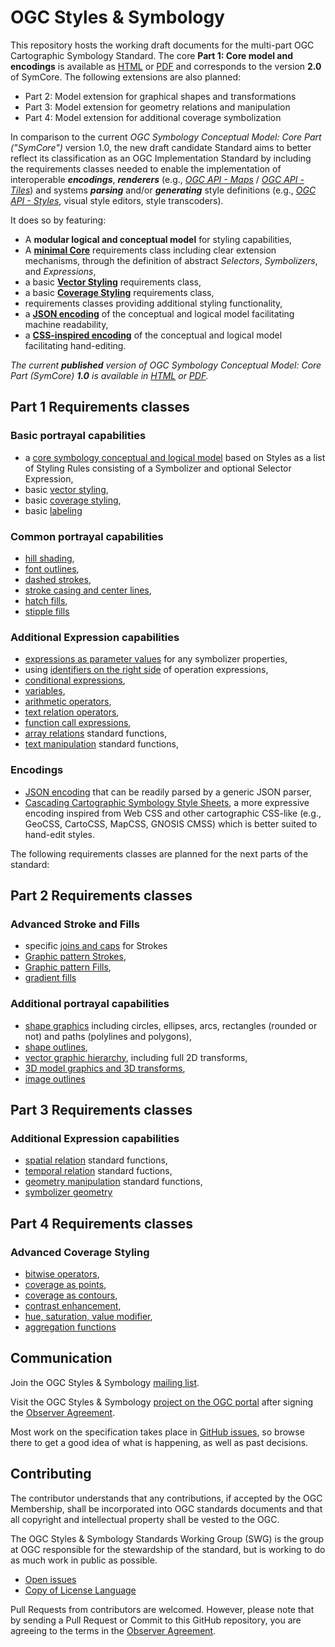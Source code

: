 # OGC Styles & Symbology

This repository hosts the working draft documents for the multi-part OGC Cartographic Symbology Standard. The core **Part 1: Core model and encodings** is available as [HTML](https://docs.ogc.org/DRAFTS/18-067r4.html) or [PDF](https://docs.ogc.org/DRAFTS/18-067r4.pdf) and corresponds to the version **2.0** of SymCore.
The following extensions are also planned:

- Part 2: Model extension for graphical shapes and transformations
- Part 3: Model extension for geometry relations and manipulation
- Part 4: Model extension for additional coverage symbolization

In comparison to the current _OGC Symbology Conceptual Model: Core Part ("SymCore")_ version 1.0, the new draft candidate Standard aims to better reflect its classification as an OGC Implementation Standard by including the requirements classes needed to enable the implementation of interoperable ***encodings***, ***renderers*** (e.g., [_OGC API - Maps_](https://github.com/opengeospatial/ogcapi-maps/) / [_OGC API - Tiles_](https://github.com/opengeospatial/ogcapi-tiles)) and systems ***parsing*** and/or ***generating*** style definitions (e.g., [_OGC API - Styles_](https://github.com/opengeospatial/ogcapi-styles/), visual style editors, style transcoders).

It does so by featuring:
- A **modular logical and conceptual model** for styling capabilities,
- A [**minimal Core**](https://docs.ogc.org/DRAFTS/18-067r4.html#toc20) requirements class including clear extension mechanisms, through the definition of abstract _Selectors_, _Symbolizers_, and _Expressions_,
- a basic [**Vector Styling**](https://docs.ogc.org/DRAFTS/18-067r4.html#toc23) requirements class,
- a basic [**Coverage Styling**](https://docs.ogc.org/DRAFTS/18-067r4.html#toc26) requirements class,
- requirements classes providing additional styling functionality,
- a [**JSON encoding**](https://docs.ogc.org/DRAFTS/18-067r4.html) of the conceptual and logical model facilitating machine readability,
- a [**CSS-inspired encoding**](https://docs.ogc.org/DRAFTS/18-067r4.html) of the conceptual and logical model facilitating hand-editing.

_The current **published** version of OGC Symbology Conceptual Model: Core Part (SymCore) **1.0** is available in [HTML](https://docs.ogc.org/is/18-067r3/18-067r3.html) or [PDF](https://docs.ogc.org/is/18-067r3/18-067r3.pdf)._

## Part 1 Requirements classes

### Basic portrayal capabilities
- a [core symbology conceptual and logical model](https://docs.ogc.org/DRAFTS/18-067r4.html#toc20) based on Styles as a list of Styling Rules consisting of a Symbolizer and optional Selector Expression,
- basic [vector styling](https://docs.ogc.org/DRAFTS/18-067r4.html#toc23),
- basic [coverage styling](https://docs.ogc.org/DRAFTS/18-067r4.html#toc26),
- basic [labeling](https://docs.ogc.org/DRAFTS/18-067r4.html)

### Common portrayal capabilities

- [hill shading](https://docs.ogc.org/DRAFTS/18-067r4.html),
- [font outlines](https://docs.ogc.org/DRAFTS/18-067r4.html),
- [dashed strokes](https://docs.ogc.org/DRAFTS/18-067r4.html),
- [stroke casing and center lines](https://docs.ogc.org/DRAFTS/18-067r4.html),
- [hatch fills](https://docs.ogc.org/DRAFTS/18-067r4.html),
- [stipple fills](https://docs.ogc.org/DRAFTS/18-067r4.html)

### Additional Expression capabilities

- [expressions as parameter values](https://docs.ogc.org/DRAFTS/18-067r4.html) for any symbolizer properties,
- using [identifiers on the right side](https://docs.ogc.org/DRAFTS/18-067r4.html) of operation expressions,
- [conditional expressions](https://docs.ogc.org/DRAFTS/18-067r4.html),
- [variables](https://docs.ogc.org/DRAFTS/18-067r4.html),
- [arithmetic operators](https://docs.ogc.org/DRAFTS/18-067r4.html),
- [text relation operators](https://docs.ogc.org/DRAFTS/18-067r4.html),
- [function call expressions](https://docs.ogc.org/DRAFTS/18-067r4.html),
- [array relations](https://docs.ogc.org/DRAFTS/18-067r4.html) standard functions,
- [text manipulation](https://docs.ogc.org/DRAFTS/18-067r4.html) standard functions,

### Encodings

- [JSON encoding](https://docs.ogc.org/DRAFTS/18-067r4.html) that can be readily parsed by a generic JSON parser,
- [Cascading Cartographic Symbology Style Sheets](https://docs.ogc.org/DRAFTS/18-067r4.html), a more expressive encoding inspired from Web CSS and other cartographic CSS-like (e.g., GeoCSS, CartoCSS, MapCSS, GNOSIS CMSS) which is better suited to hand-edit styles.

The following requirements classes are planned for the next parts of the standard:

## Part 2 Requirements classes

### Advanced Stroke and Fills

- specific [joins and caps](https://docs.ogc.org/DRAFTS/18-067r4.html) for Strokes
- [Graphic pattern Strokes](https://docs.ogc.org/DRAFTS/18-067r4.html),
- [Graphic pattern Fills](https://docs.ogc.org/DRAFTS/18-067r4.html),
- [gradient fills](https://docs.ogc.org/DRAFTS/18-067r4.html)

### Additional portrayal capabilities

- [shape graphics](https://docs.ogc.org/DRAFTS/18-067r4.html) including circles, ellipses, arcs, rectangles (rounded or not) and paths (polylines and polygons),
- [shape outlines](https://docs.ogc.org/DRAFTS/18-067r4.html),
- [vector graphic hierarchy](https://docs.ogc.org/DRAFTS/18-067r4.html), including full 2D transforms,
- [3D model graphics and 3D transforms](https://docs.ogc.org/DRAFTS/18-067r4.html),
- [image outlines](https://docs.ogc.org/DRAFTS/18-067r4.html)

## Part 3 Requirements classes

### Additional Expression capabilities

- [spatial relation](https://docs.ogc.org/DRAFTS/18-067r4.html) standard functions,
- [temporal relation](https://docs.ogc.org/DRAFTS/18-067r4.html) standard fuctions,
- [geometry manipulation](https://docs.ogc.org/DRAFTS/18-067r4.html) standard functions,
- [symbolizer geometry](https://docs.ogc.org/DRAFTS/18-067r4.html)

## Part 4 Requirements classes

### Advanced Coverage Styling

- [bitwise operators](https://docs.ogc.org/DRAFTS/18-067r4.html),
- [coverage as points](https://docs.ogc.org/DRAFTS/18-067r4.html),
- [coverage as contours](https://docs.ogc.org/DRAFTS/18-067r4.html),
- [contrast enhancement](https://docs.ogc.org/DRAFTS/18-067r4.html),
- [hue, saturation, value modifier](https://docs.ogc.org/DRAFTS/18-067r4.html),
- [aggregation functions](https://docs.ogc.org/DRAFTS/18-067r4.html)

## Communication

Join the OGC Styles & Symbology [mailing list](https://lists.ogc.org/mailman/listinfo/styles-se.swg).

Visit the OGC Styles & Symbology [project on the OGC portal](https://portal.ogc.org/files/?artifact_id=37164) after signing the [Observer Agreement](https://portal.ogc.org/files/?artifact_id=92169).

Most work on the specification takes place in [GitHub issues](https://github.com/opengeospatial/styles-and-symbology/issues),
so browse there to get a good idea of what is happening, as well as past decisions.

## Contributing

The contributor understands that any contributions, if accepted by the OGC Membership, shall be incorporated into OGC standards documents and that all copyright and intellectual property shall be vested to the OGC.

The OGC Styles & Symbology Standards Working Group (SWG) is the group at OGC responsible for the stewardship of the standard, but is working to do as much work in public as possible.

* [Open issues](https://github.com/opengeospatial/styles-and-symbology/issues)
* [Copy of License Language](https://raw.githubusercontent.com/opengeospatial/styles-and-symbology/main/LICENSE)

Pull Requests from contributors are welcomed. However, please note that by sending a Pull Request or Commit to this GitHub repository, you are agreeing to the terms in the [Observer Agreement](https://portal.ogc.org/files/?artifact_id=37164).
